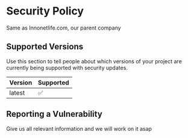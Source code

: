 # Security Policy

Same as Innonetlife.com, our parent company 


## Supported Versions

Use this section to tell people about which versions of your project are
currently being supported with security updates.

| Version | Supported          |
| ------- | ------------------ |
| latest  | :white_check_mark: |

## Reporting a Vulnerability

Give us all relevant information and we will work on it asap 
